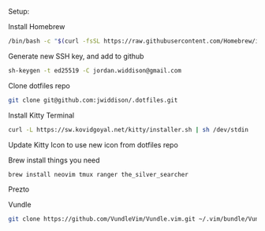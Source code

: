 Setup:

Install Homebrew
```sh
/bin/bash -c "$(curl -fsSL https://raw.githubusercontent.com/Homebrew/install/HEAD/install.sh)"
```

Generate new SSH key, and add to github
```sh
sh-keygen -t ed25519 -C jordan.widdison@gmail.com
```

Clone dotfiles repo
```sh
git clone git@github.com:jwiddison/.dotfiles.git
```

Install Kitty Terminal

```sh
curl -L https://sw.kovidgoyal.net/kitty/installer.sh | sh /dev/stdin
```

Update Kitty Icon to use new icon from dotfiles repo

Brew install things you need
```sh
brew install neovim tmux ranger the_silver_searcher
```

Prezto

Vundle
```sh
git clone https://github.com/VundleVim/Vundle.vim.git ~/.vim/bundle/Vundle.vim
```
